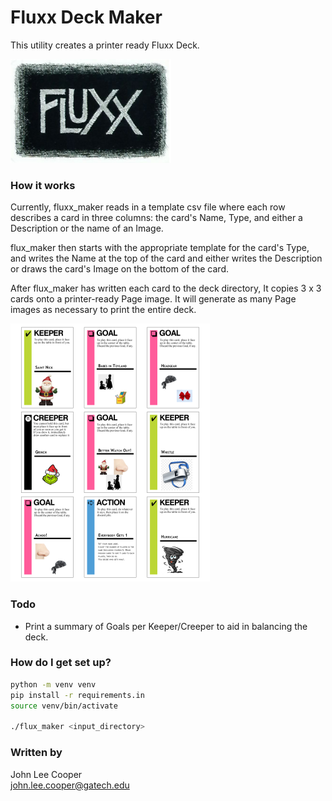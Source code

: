 # Fluxx Deck Maker #

This utility creates a printer ready Fluxx Deck.

![Fluxx](rsrc/fluxx.png)

### How it works ###

Currently, fluxx_maker
reads in a template csv file where each row describes a card
in three columns: the card's Name, Type, and either a Description or the name of an Image.


flux_maker then starts with the appropriate template for the card's Type,
and writes the Name at the top of the card 
and either writes the Description
or draws the card's Image
on the bottom of the card.

After flux_maker has written each card to the deck directory,
It copies 3 x 3 cards onto a printer-ready Page image.
It will generate as many Page images as necessary to print the entire deck.

![PageImage](rsrc/example_page.png)

### Todo ###

* Print a summary of Goals per Keeper/Creeper to aid in balancing the deck.

### How do I get set up? ###

```bash
python -m venv venv
pip install -r requirements.in
source venv/bin/activate

./flux_maker <input_directory>
```

### Written by ###

John Lee Cooper  
john.lee.cooper@gatech.edu
  

